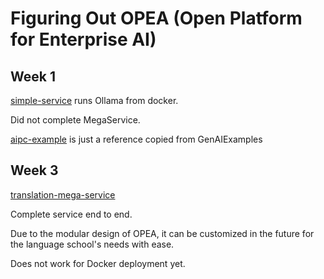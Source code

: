 # Figuring Out OPEA (Open Platform for Enterprise AI)

## Week 1

[simple-service](https://github.com/VennieSo/free-genai-bootcamp-2025/tree/main/opea-comps/simple-service) runs Ollama from docker.

Did not complete MegaService.

[aipc-example](https://github.com/VennieSo/free-genai-bootcamp-2025/tree/main/opea-comps/aipc-example) is just a reference copied from GenAIExamples


## Week 3

[translation-mega-service](https://github.com/VennieSo/free-genai-bootcamp-2025/tree/main/opea-comps/translation-mega-service)

Complete service end to end. 

Due to the modular design of OPEA, it can be customized in the future for the language school's needs with ease.

Does not work for Docker deployment yet.